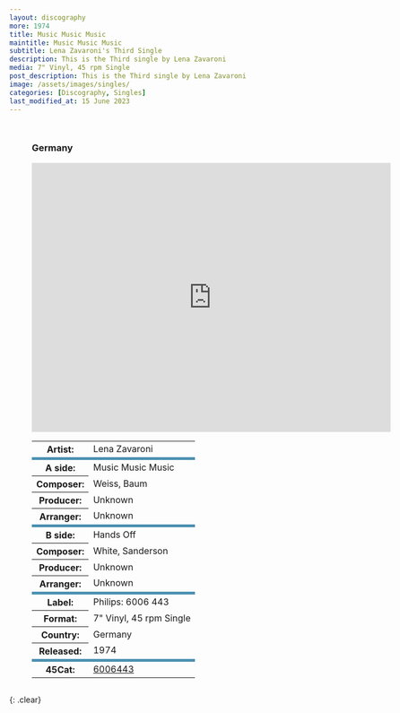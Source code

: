 ```yaml
---
layout: discography
more: 1974
title: Music Music Music
maintitle: Music Music Music
subtitle: Lena Zavaroni's Third Single
description: This is the Third single by Lena Zavaroni
media: 7" Vinyl, 45 rpm Single
post_description: This is the Third single by Lena Zavaroni
image: /assets/images/singles/
categories: [Discography, Singles]
last_modified_at: 15 June 2023
---
```


<figure class="fig3">
<h3>Germany</h3>
<div class="responsive-video"><iframe width="640px" height="480px" src="https://www.youtube.com/embed/?playlist=xy8S-bCMtjo,ie_l6INvKhE&rel=0&showinfo=1" frameborder="0" allowfullscreen=""></iframe></div>
<table>
<tr><th>Artist:</th><td>Lena Zavaroni</td></tr>
<tr class="split"><th>A side:</th><td>Music Music Music</td></tr>
<tr><th>Composer:</th><td>Weiss, Baum</td></tr>
<tr><th>Producer:</th><td>Unknown</td></tr>
<tr><th>Arranger:</th><td>Unknown</td></tr>
<tr class="split"><th>B side:</th><td>Hands Off</td></tr>
<tr><th>Composer:</th><td>White, Sanderson</td></tr>
<tr><th>Producer:</th><td>Unknown</td></tr>
<tr><th>Arranger:</th><td>Unknown</td></tr>
<tr class="split"><th>Label:</th><td>Philips: 6006 443</td></tr>
<tr><th>Format:</th><td>7" Vinyl, 45 rpm Single</td></tr>
<tr><th>Country:</th><td>Germany</td></tr>
<tr><th>Released:</th><td>1974</td></tr>
<tr class="split"><th>45Cat:</th><td><a class="external-link" href="http://www.45cat.com/record/6006443">6006443</a></td></tr>
</table>
</figure>

<br />{: .clear}

<style>
.split {border-top: solid 5px #4B90B1;}

.fig1 {float:left; width:49%;}

.fig2 {float:right; width:49%;}

.fig3 {float:left; width:100%;}

figcaption {float:left; width:100%;}

@media screen and (orientation:portrait) {
.fig1, .fig2 {float:left; width:100%;}
figcaption {float:left; width:100%; margin-bottom: 10px;}
}
</style>

